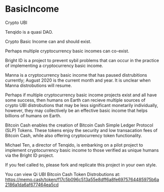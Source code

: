 # BasicIncome
Crypto UBI

Tenqido is a quasi DAO. 

Crypto Basic Income can and should exist. 

Perhaps multiple cryptocurrency basic incomes can co-exist. 

Bright ID is a project to prevent sybil problems that can occur in the practice of implementing a cryptocurrency basic income. 

Manna is a cryptocurrency basic income that has paused distrubitions currently; August 2020 is the current month and year. It is unclear when Manna distrobutions will resume.

Perhaps if multiple cryptocurrency basic income projects exist and all have some success, then humans on Earth can recieve multiple sources of crypto UBI distrobutions that may be less significant monetarily individually, however, they may collectively be an effective basic income that helps billions of humans on Earth. 

Bitcoin Cash enables the creation of Bitcoin Cash Simple Ledger Protocol (SLP) Tokens. These tokens enjoy the security and low transacation fees of Bitcoin Cash, while also offering cryptocurrency token functionality. 

Michael Ten, a director of Tenqido, is embarking on a pilot project to implement cryptocurrency basic income to those verified as unique humans via the Bright ID project. 

If you feel called to, please fork and replicate this project in your own style. 

You can view Qi UBI Bitcoin Cash Token Distrobutions at: 
https://memo.cash/token/f17c5b096c513a55e8dff6a8fe6975764485975b6a2186a1da6af677464ea5cd
